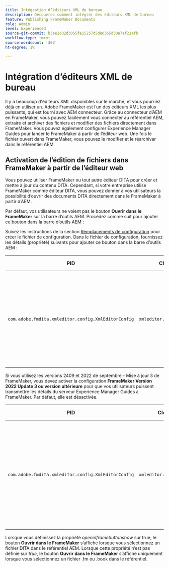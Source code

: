 ```yaml
---
title: Intégration d’éditeurs XML de bureau
description: Découvrez comment intégrer des éditeurs XML de bureau
feature: Publishing FrameMaker Documents
role: Admin
level: Experienced
source-git-commit: b3ae1c02d3055fe15257d5de0365d30e7af21afb
workflow-type: tm+mt
source-wordcount: '363'
ht-degree: 1%

---
```


# Intégration d’éditeurs XML de bureau

Il y a beaucoup d&#39;éditeurs XML disponibles sur le marché, et vous pourriez déjà en utiliser un. Adobe FrameMaker est l’un des éditeurs XML les plus puissants, qui est fourni avec AEM connecteur. Grâce au connecteur d’AEM en FrameMaker, vous pouvez facilement vous connecter au référentiel AEM, extraire et archiver des fichiers et modifier des fichiers directement dans FrameMaker. Vous pouvez également configurer Experience Manager Guides pour lancer le FrameMaker à partir de l’éditeur web. Une fois le fichier ouvert dans FrameMaker, vous pouvez le modifier et le réarchiver dans le référentiel AEM.

## Activation de l’édition de fichiers dans FrameMaker à partir de l’éditeur web

Vous pouvez utiliser FrameMaker ou tout autre éditeur DITA pour créer et mettre à jour du contenu DITA. Cependant, si votre entreprise utilise FrameMaker comme éditeur DITA, vous pouvez donner à vos utilisateurs la possibilité d’ouvrir des documents DITA directement dans le FrameMaker à partir d’AEM.


Par défaut, vos utilisateurs ne voient pas le bouton **Ouvrir dans le FrameMaker** sur la barre d’outils AEM. Procédez comme suit pour ajouter ce bouton dans la barre d’outils AEM :

Suivez les instructions de la section [Remplacements de configuration](download-install-additional-config-override.md#) pour créer le fichier de configuration. Dans le fichier de configuration, fournissez les détails \(propriété\) suivants pour ajouter ce bouton dans la barre d’outils AEM :


| PID | Clé de propriété | Valeur de la propriété |
|---|------------|--------------|
| `com.adobe.fmdita.xmleditor.config.XmlEditorConfig` | `xmleditor.openinframebuttonshow` | Booléen \(true/false\). Si vous souhaitez afficher le bouton **Ouvrir dans le FrameMaker**, définissez cette propriété sur true. <br> **Valeur par défaut** : false |



Si vous utilisez les versions 2409 et 2022 de septembre - Mise à jour 3 de FrameMaker, vous devez activer la configuration **FrameMaker Version 2022 Update 3 ou version ultérieure** pour que vos utilisateurs puissent transmettre les détails du serveur Experience Manager Guides à FrameMaker.  Par défaut, elle est désactivée.


| PID | Clé de propriété | Valeur de la propriété |
|---|------------|--------------|
| `com.adobe.fmdita.xmleditor.config.XmlEditorConfig` | `xmleditor.openinframe2022above` | Booléen \(true/false\). Si vous utilisez la version de septembre 2022 de FrameMaker - Mise à jour 3 , définissez cette propriété sur true. <br> **Valeur par défaut** : false |



Lorsque vous définissez la propriété *openinframebuttonshow* sur true, le bouton **Ouvrir dans le FrameMaker** s’affiche lorsque vous sélectionnez un fichier DITA dans le référentiel AEM. Lorsque cette propriété n’est pas définie sur *true*, le bouton **Ouvrir dans le FrameMaker** s’affiche uniquement lorsque vous sélectionnez un fichier .fm ou .book dans le référentiel.



